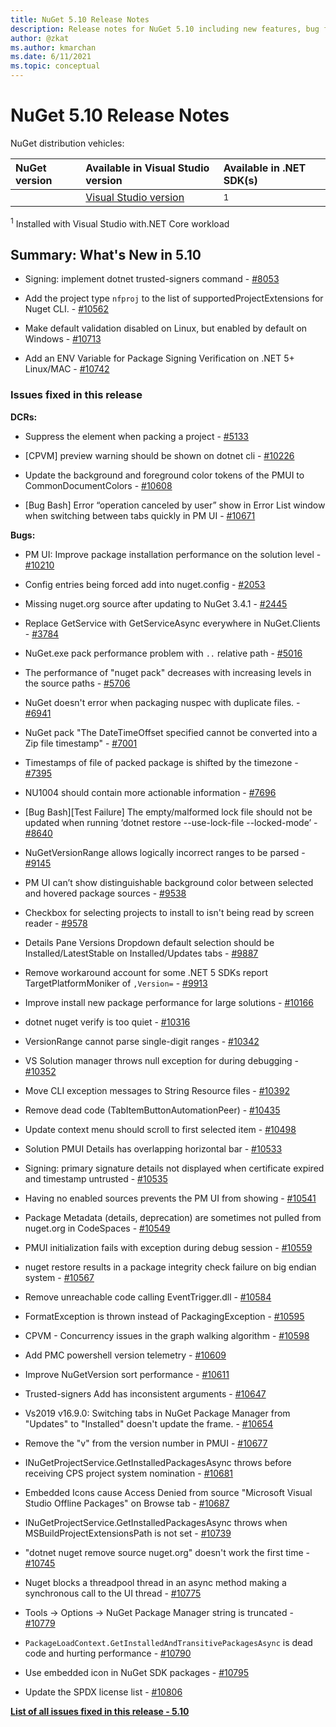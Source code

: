 ```yaml
---
title: NuGet 5.10 Release Notes
description: Release notes for NuGet 5.10 including new features, bug fixes, and DCRs.
author: @zkat
ms.author: kmarchan
ms.date: 6/11/2021
ms.topic: conceptual
---
```


# NuGet 5.10 Release Notes

NuGet distribution vehicles:

| NuGet version | Available in Visual Studio version | Available in .NET SDK(s) |
|:---|:---|:---|
| [**<NuGetVersion>**](https://nuget.org/downloads) | [Visual Studio <VSYear> version <VSVersion>](https://visualstudio.microsoft.com/downloads/) | [<SDKVersion>](https://dotnet.microsoft.com/download/dotnet-core/<SDKMajorMinorVersionOnly>)<sup>1</sup> |

<sup>1</sup> Installed with Visual Studio <VSYear> with.NET Core workload

## Summary: What's New in 5.10

* Signing: implement dotnet trusted-signers command - [#8053](https://github.com/NuGet/Home/issues/8053)

* Add the project type `nfproj` to the list of supportedProjectExtensions for Nuget CLI. - [#10562](https://github.com/NuGet/Home/issues/10562)

* Make default validation disabled on Linux, but enabled by default on Windows - [#10713](https://github.com/NuGet/Home/issues/10713)

* Add an ENV Variable for Package Signing Verification on .NET 5+ Linux/MAC - [#10742](https://github.com/NuGet/Home/issues/10742)

### Issues fixed in this release

**DCRs:**

* Suppress the <requireLicenseAcceptance> element when packing a project - [#5133](https://github.com/NuGet/Home/issues/5133)

* [CPVM] preview warning should be shown on dotnet cli - [#10226](https://github.com/NuGet/Home/issues/10226)

* Update the background and foreground color tokens of the PMUI to CommonDocumentColors - [#10608](https://github.com/NuGet/Home/issues/10608)

* [Bug Bash] Error “operation canceled by user” show in Error List window when switching between tabs quickly in PM UI - [#10671](https://github.com/NuGet/Home/issues/10671)

**Bugs:**

* PM UI:  Improve package installation performance on the solution level - [#10210](https://github.com/NuGet/Home/issues/10210)

* Config entries being forced add into nuget.config - [#2053](https://github.com/NuGet/Home/issues/2053)

* Missing nuget.org source after updating to NuGet 3.4.1 - [#2445](https://github.com/NuGet/Home/issues/2445)

* Replace GetService with GetServiceAsync everywhere in NuGet.Clients - [#3784](https://github.com/NuGet/Home/issues/3784)

* NuGet.exe pack performance problem with `..` relative path - [#5016](https://github.com/NuGet/Home/issues/5016)

* The performance of "nuget pack" decreases with increasing levels in the source paths - [#5706](https://github.com/NuGet/Home/issues/5706)

* NuGet doesn't error when packaging nuspec with duplicate files. - [#6941](https://github.com/NuGet/Home/issues/6941)

* NuGet pack "The DateTimeOffset specified cannot be converted into a Zip file timestamp" - [#7001](https://github.com/NuGet/Home/issues/7001)

* Timestamps of file of packed package is shifted by the timezone - [#7395](https://github.com/NuGet/Home/issues/7395)

* NU1004 should contain more actionable information  - [#7696](https://github.com/NuGet/Home/issues/7696)

* [Bug Bash][Test Failure] The empty/malformed lock file should not be updated when running ‘dotnet restore --use-lock-file --locked-mode’ - [#8640](https://github.com/NuGet/Home/issues/8640)

* NuGetVersionRange allows logically incorrect ranges to be parsed - [#9145](https://github.com/NuGet/Home/issues/9145)

* PM UI can’t show distinguishable background color between selected and hovered package sources - [#9538](https://github.com/NuGet/Home/issues/9538)

* Checkbox for selecting projects to install to isn't being read by screen reader - [#9578](https://github.com/NuGet/Home/issues/9578)

* Details Pane Versions Dropdown default selection should be Installed/LatestStable on Installed/Updates tabs - [#9887](https://github.com/NuGet/Home/issues/9887)

* Remove workaround account for some .NET 5 SDKs report TargetPlatformMoniker of ` ,Version= ` - [#9913](https://github.com/NuGet/Home/issues/9913)

* Improve install new package performance for large solutions - [#10166](https://github.com/NuGet/Home/issues/10166)

* dotnet nuget verify is too quiet - [#10316](https://github.com/NuGet/Home/issues/10316)

* VersionRange cannot parse single-digit ranges - [#10342](https://github.com/NuGet/Home/issues/10342)

* VS Solution manager throws null exception for during debugging - [#10352](https://github.com/NuGet/Home/issues/10352)

* Move CLI exception messages to String Resource files - [#10392](https://github.com/NuGet/Home/issues/10392)

* Remove dead code (TabItemButtonAutomationPeer) - [#10435](https://github.com/NuGet/Home/issues/10435)

* Update context menu should scroll to first selected item - [#10498](https://github.com/NuGet/Home/issues/10498)

* Solution PMUI Details has overlapping horizontal bar - [#10533](https://github.com/NuGet/Home/issues/10533)

* Signing:  primary signature details not displayed when certificate expired and timestamp untrusted - [#10535](https://github.com/NuGet/Home/issues/10535)

* Having no enabled sources prevents the PM UI from showing - [#10541](https://github.com/NuGet/Home/issues/10541)

* Package Metadata (details, deprecation) are sometimes not pulled from nuget.org in CodeSpaces - [#10549](https://github.com/NuGet/Home/issues/10549)

* PMUI initialization fails with exception during debug session - [#10559](https://github.com/NuGet/Home/issues/10559)

* nuget restore results in a package integrity check failure on big endian system - [#10567](https://github.com/NuGet/Home/issues/10567)

* Remove unreachable code calling EventTrigger.dll - [#10584](https://github.com/NuGet/Home/issues/10584)

* FormatException is thrown instead of PackagingException - [#10595](https://github.com/NuGet/Home/issues/10595)

* CPVM - Concurrency issues in the graph walking algorithm - [#10598](https://github.com/NuGet/Home/issues/10598)

* Add PMC powershell version telemetry - [#10609](https://github.com/NuGet/Home/issues/10609)

* Improve NuGetVersion sort performance - [#10611](https://github.com/NuGet/Home/issues/10611)

* Trusted-signers Add has inconsistent arguments - [#10647](https://github.com/NuGet/Home/issues/10647)

* Vs2019 v16.9.0: Switching tabs in NuGet Package Manager from "Updates" to "Installed" doesn't update the frame. - [#10654](https://github.com/NuGet/Home/issues/10654)

* Remove the "v" from the version number in PMUI - [#10677](https://github.com/NuGet/Home/issues/10677)

* INuGetProjectService.GetInstalledPackagesAsync throws before receiving CPS project system nomination - [#10681](https://github.com/NuGet/Home/issues/10681)

* Embedded Icons cause Access Denied from source "Microsoft Visual Studio Offline Packages" on Browse tab - [#10687](https://github.com/NuGet/Home/issues/10687)

* INuGetProjectService.GetInstalledPackagesAsync throws when MSBuildProjectExtensionsPath is not set - [#10739](https://github.com/NuGet/Home/issues/10739)

* "dotnet nuget remove source nuget.org" doesn't work the first time - [#10745](https://github.com/NuGet/Home/issues/10745)

* Nuget blocks a threadpool thread in an async method making a synchronous call to the UI thread - [#10775](https://github.com/NuGet/Home/issues/10775)

* Tools -> Options -> NuGet Package Manager string is truncated - [#10779](https://github.com/NuGet/Home/issues/10779)

* `PackageLoadContext.GetInstalledAndTransitivePackagesAsync` is dead code and hurting performance - [#10790](https://github.com/NuGet/Home/issues/10790)

* Use embedded icon in NuGet SDK packages - [#10795](https://github.com/NuGet/Home/issues/10795)

* Update the SPDX license list - [#10806](https://github.com/NuGet/Home/issues/10806)

**[List of all issues fixed in this release - 5.10](https://app.zenhub.com/workspaces/nuget-client-team-55aec9a240305cf007585881/reports/release?release=Z2lkOi8vcmFwdG9yL1JlbGVhc2UvNTY2MTQ)**
